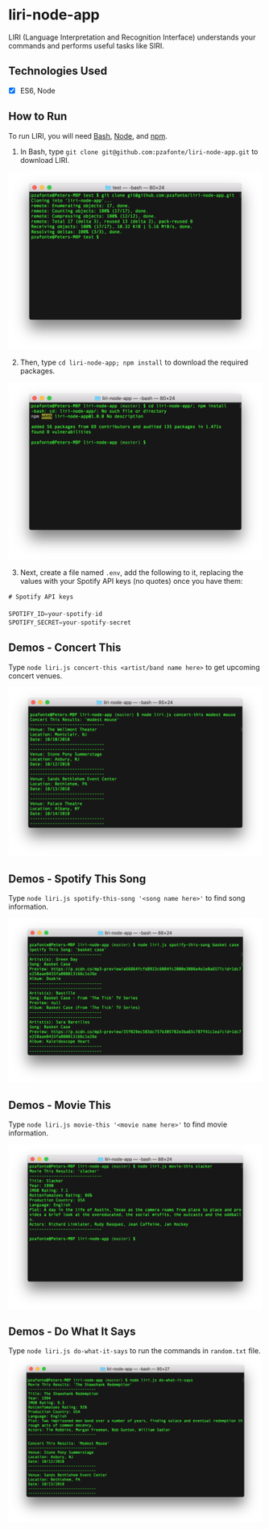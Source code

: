 # liri-node-app
LIRI (Language Interpretation and Recognition Interface) understands your commands and performs useful tasks like SIRI.


## Technologies Used
- [x] ES6, Node


## How to Run
To run LIRI, you will need [Bash](https://git-scm.com/), [Node](https://nodejs.org/), and [npm](https://www.npmjs.com/).

1. In Bash, type `git clone git@github.com:pzafonte/liri-node-app.git` to download LIRI.

![How to Run: Step 1](images/run_pt1.png)

2. Then, type `cd liri-node-app; npm install` to download the required packages.

![How to Run: Step 2](images/run_pt2.png)

3. Next, create a file named `.env`, add the following to it, replacing the values with your Spotify API keys (no quotes) once you have them:

```js
# Spotify API keys

SPOTIFY_ID=your-spotify-id
SPOTIFY_SECRET=your-spotify-secret

```


## Demos - Concert This

Type `node liri.js concert-this <artist/band name here>` to get upcoming concert venues.

![Concert This](images/run_pt3.png)


## Demos - Spotify This Song

Type `node liri.js spotify-this-song '<song name here>'` to find song information.

![Spotify This Song](images/run_pt4.png)


## Demos - Movie This

Type `node liri.js movie-this '<movie name here>'` to find movie information.

![Movie This](images/run_pt5.png)


## Demos - Do What It Says

Type `node liri.js do-what-it-says` to run the commands in `random.txt` file.
![Don What It Says](images/run_pt6.png)